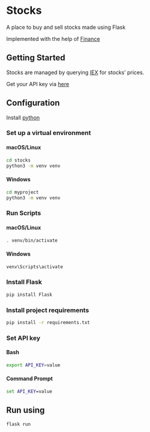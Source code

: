 # Stocks
A place to buy and sell stocks made using Flask

Implemented with the help of [Finance](https://cs50.harvard.edu/x/2022/psets/9/finance/)

## Getting Started
Stocks are managed by querying [IEX](https://exchange.iex.io/products/market-data-connectivity/) for stocks’ prices.

Get your API key via [here](https://iexcloud.io/console/tokens)

## Configuration
Install [python](https://www.python.org/)

### Set up a virtual environment
#### macOS/Linux
```bash
cd stocks
python3 -m venv venv
```
#### Windows
```cmd
cd myproject
python3 -m venv venv
```
### Run Scripts

#### macOS/Linux
```bash
. venv/bin/activate
```
#### Windows
```cmd
venv\Scripts\activate

```
### Install Flask
```bash
pip install Flask
```

### Install project requirements
```bash
pip install -r requirements.txt
```
### Set API key
#### Bash
```bash
export API_KEY=value
```
#### Command Prompt
```cmd
set API_KEY=value
```

## Run using
```bash
flask run
```



